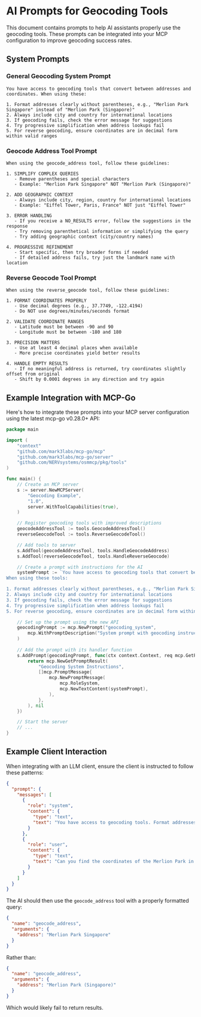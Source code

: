 # AI Prompts for Geocoding Tools

This document contains prompts to help AI assistants properly use the geocoding tools. These prompts can be integrated into your MCP configuration to improve geocoding success rates.

## System Prompts

### General Geocoding System Prompt

```
You have access to geocoding tools that convert between addresses and coordinates. When using these:

1. Format addresses clearly without parentheses, e.g., "Merlion Park Singapore" instead of "Merlion Park (Singapore)"
2. Always include city and country for international locations 
3. If geocoding fails, check the error message for suggestions
4. Try progressive simplification when address lookups fail
5. For reverse geocoding, ensure coordinates are in decimal form within valid ranges
```

### Geocode Address Tool Prompt

```
When using the geocode_address tool, follow these guidelines:

1. SIMPLIFY COMPLEX QUERIES
   - Remove parentheses and special characters 
   - Example: "Merlion Park Singapore" NOT "Merlion Park (Singapore)"

2. ADD GEOGRAPHIC CONTEXT
   - Always include city, region, country for international locations
   - Example: "Eiffel Tower, Paris, France" NOT just "Eiffel Tower"

3. ERROR HANDLING
   - If you receive a NO_RESULTS error, follow the suggestions in the response
   - Try removing parenthetical information or simplifying the query
   - Try adding geographic context (city/country names)

4. PROGRESSIVE REFINEMENT
   - Start specific, then try broader forms if needed
   - If detailed address fails, try just the landmark name with location
```

### Reverse Geocode Tool Prompt

```
When using the reverse_geocode tool, follow these guidelines:

1. FORMAT COORDINATES PROPERLY
   - Use decimal degrees (e.g., 37.7749, -122.4194)
   - Do NOT use degrees/minutes/seconds format

2. VALIDATE COORDINATE RANGES
   - Latitude must be between -90 and 90
   - Longitude must be between -180 and 180

3. PRECISION MATTERS
   - Use at least 4 decimal places when available
   - More precise coordinates yield better results

4. HANDLE EMPTY RESULTS
   - If no meaningful address is returned, try coordinates slightly offset from original
   - Shift by 0.0001 degrees in any direction and try again
```

## Example Integration with MCP-Go

Here's how to integrate these prompts into your MCP server configuration using the latest mcp-go v0.28.0+ API:

```go
package main

import (
	"context"
	"github.com/mark3labs/mcp-go/mcp"
	"github.com/mark3labs/mcp-go/server"
	"github.com/NERVsystems/osmmcp/pkg/tools"
)

func main() {
	// Create an MCP server
	s := server.NewMCPServer(
		"Geocoding Example",
		"1.0",
		server.WithToolCapabilities(true),
	)

	// Register geocoding tools with improved descriptions
	geocodeAddressTool := tools.GeocodeAddressTool()
	reverseGeocodeTool := tools.ReverseGeocodeTool()

	// Add tools to server
	s.AddTool(geocodeAddressTool, tools.HandleGeocodeAddress)
	s.AddTool(reverseGeocodeTool, tools.HandleReverseGeocode)

	// Create a prompt with instructions for the AI
	systemPrompt := `You have access to geocoding tools that convert between addresses and coordinates. 
When using these tools:

1. Format addresses clearly without parentheses, e.g., "Merlion Park Singapore" instead of "Merlion Park (Singapore)"
2. Always include city and country for international locations 
3. If geocoding fails, check the error message for suggestions
4. Try progressive simplification when address lookups fail
5. For reverse geocoding, ensure coordinates are in decimal form within valid ranges`

	// Set up the prompt using the new API
	geocodingPrompt := mcp.NewPrompt("geocoding_system",
		mcp.WithPromptDescription("System prompt with geocoding instructions"),
	)
	
	// Add the prompt with its handler function
	s.AddPrompt(geocodingPrompt, func(ctx context.Context, req mcp.GetPromptRequest) (*mcp.GetPromptResult, error) {
		return mcp.NewGetPromptResult(
			"Geocoding System Instructions",
			[]mcp.PromptMessage{
				mcp.NewPromptMessage(
					mcp.RoleSystem, 
					mcp.NewTextContent(systemPrompt),
				),
			},
		), nil
	})

	// Start the server
	// ...
}
```

## Example Client Interaction

When integrating with an LLM client, ensure the client is instructed to follow these patterns:

```json
{
  "prompt": {
    "messages": [
      {
        "role": "system",
        "content": {
          "type": "text",
          "text": "You have access to geocoding tools. Format addresses clearly without parentheses. Always include city and country for international locations."
        }
      },
      {
        "role": "user",
        "content": {
          "type": "text",
          "text": "Can you find the coordinates of the Merlion Park in Singapore?"
        }
      }
    ]
  }
}
```

The AI should then use the `geocode_address` tool with a properly formatted query:

```json
{
  "name": "geocode_address",
  "arguments": {
    "address": "Merlion Park Singapore"
  }
}
```

Rather than:

```json
{
  "name": "geocode_address",
  "arguments": {
    "address": "Merlion Park (Singapore)"
  }
}
```

Which would likely fail to return results. 